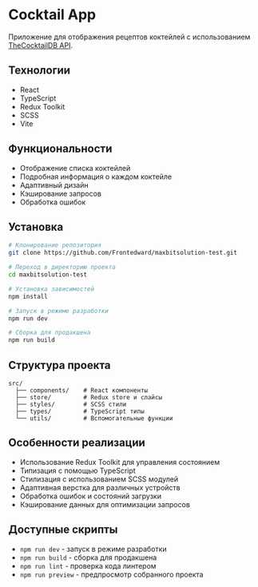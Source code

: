 # Cocktail App

Приложение для отображения рецептов коктейлей с использованием [TheCocktailDB API](https://www.thecocktaildb.com/api.php).

## Технологии

- React
- TypeScript
- Redux Toolkit
- SCSS
- Vite

## Функциональности

- Отображение списка коктейлей
- Подробная информация о каждом коктейле
- Адаптивный дизайн
- Кэширование запросов
- Обработка ошибок

## Установка

```bash
# Клонирование репозитория
git clone https://github.com/Frontedward/maxbitsolution-test.git

# Переход в директорию проекта
cd maxbitsolution-test

# Установка зависимостей
npm install

# Запуск в режиме разработки
npm run dev

# Сборка для продакшена
npm run build
```

## Структура проекта

```
src/
  ├── components/    # React компоненты
  ├── store/         # Redux store и слайсы
  ├── styles/        # SCSS стили
  ├── types/         # TypeScript типы
  └── utils/         # Вспомогательные функции
```

## Особенности реализации

- Использование Redux Toolkit для управления состоянием
- Типизация с помощью TypeScript
- Стилизация с использованием SCSS модулей
- Адаптивная верстка для различных устройств
- Обработка ошибок и состояний загрузки
- Кэширование данных для оптимизации запросов

## Доступные скрипты

- `npm run dev` - запуск в режиме разработки
- `npm run build` - сборка для продакшена
- `npm run lint` - проверка кода линтером
- `npm run preview` - предпросмотр собранного проекта
